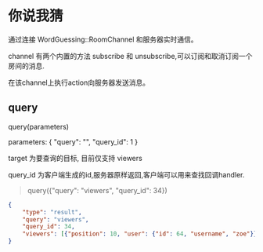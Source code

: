 # 你说我猜

通过连接 WordGuessing::RoomChannel 和服务器实时通信。

channel 有两个内置的方法 subscribe 和 unsubscribe,可以订阅和取消订阅一个房间的消息.

在该channel上执行action向服务器发送消息。


## query

query(parameters)

parameters: { "query": "<target>", "query_id": 1 }

target 为要查询的目标, 目前仅支持 viewers

query_id 为客户端生成的id,服务器原样返回,客户端可以用来查找回调handler.

> query({"query": "viewers", "query_id": 34})

```json
{ 
    "type": "result",
    "query": "viewers",
    "query_id": 34,
    "viewers": [{"position": 10, "user": {"id": 64, "username", "zoe"}}]
}
```
